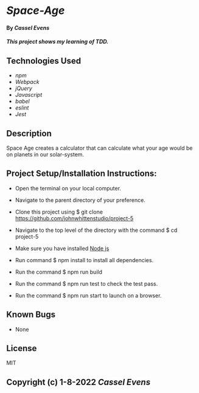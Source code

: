 # _Space-Age_

#### By _**Cassel Evens**_

#### _This project shows my learning of TDD._

## Technologies Used

* _npm_
* _Webpack_
* _jQuery_
* _Javascript_
* _babel_
* _eslint_
* _Jest_

## Description
Space Age creates a calculator that can calculate what your age would be on planets in our solar-system.

## Project Setup/Installation Instructions:

- Open the terminal on your local computer.

- Navigate to the parent directory of your preference.

- Clone this project using  $ git clone https://github.com/johnwhittenstudio/project-5

- Navigate to the top level of the directory with the command  $ cd project-5

- Make sure you have installed [Node js](https://nodejs.org/en/)

- Run command  $ npm install to install all dependencies.

- Run the command  $ npm run build

- Run the command  $ npm run test to check the test pass.

- Run the command  $ npm run start to launch on a browser.

## Known Bugs
* None



## License
MIT


Copyright (c) 1-8-2022 _Cassel Evens_
----------------------------------------
